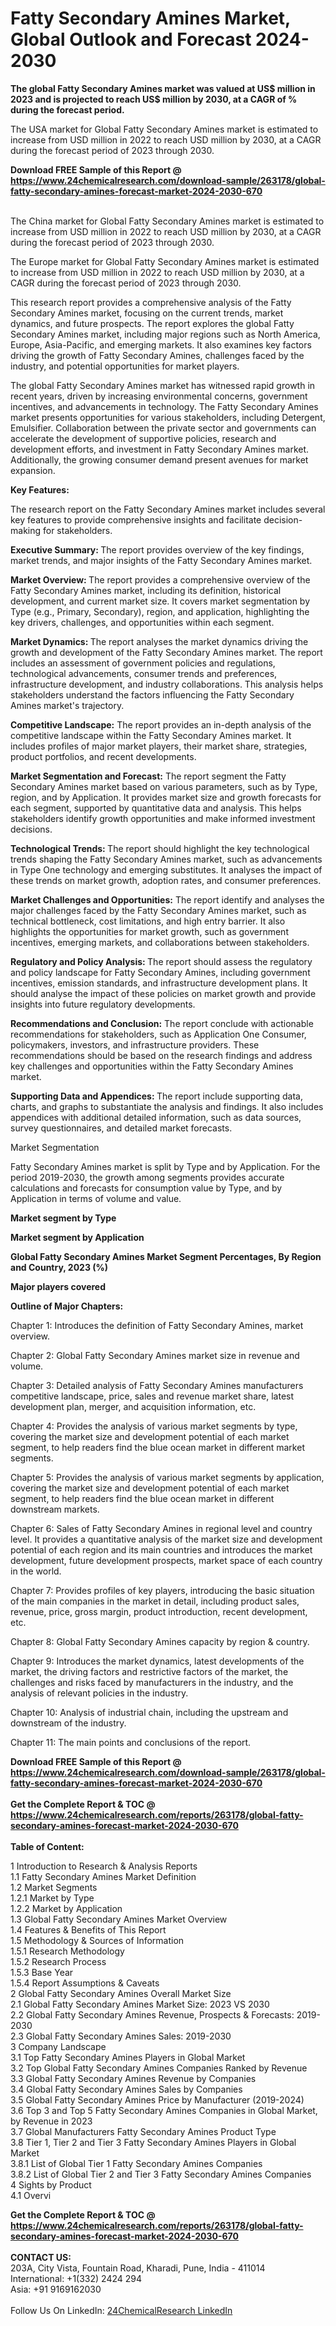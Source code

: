 <h1>Fatty Secondary Amines Market, Global Outlook and Forecast 2024-2030</h1><p><strong>The global Fatty Secondary Amines market was valued at US$ million in 2023 and is projected to reach US$ million by 2030, at a CAGR of % during the forecast period.</strong></p><p>
</p><p>The USA market for Global Fatty Secondary Amines market is estimated to increase from USD million in 2022 to reach USD million by 2030, at a CAGR during the forecast period of 2023 through 2030.</p><div><b>Download FREE Sample of this Report @ 
            <a href="https://www.24chemicalresearch.com/download-sample/263178/global-fatty-secondary-amines-forecast-market-2024-2030-670">
            https://www.24chemicalresearch.com/download-sample/263178/global-fatty-secondary-amines-forecast-market-2024-2030-670</a></b></div><br><p>
</p><p>The China market for Global Fatty Secondary Amines market is estimated to increase from USD million in 2022 to reach USD million by 2030, at a CAGR during the forecast period of 2023 through 2030.</p><p>
</p><p>The Europe market for Global Fatty Secondary Amines market is estimated to increase from USD million in 2022 to reach USD million by 2030, at a CAGR during the forecast period of 2023 through 2030.</p><p>
</p><p>This research report provides a comprehensive analysis of the Fatty Secondary Amines market, focusing on the current trends, market dynamics, and future prospects. The report explores the global Fatty Secondary Amines market, including major regions such as North America, Europe, Asia-Pacific, and emerging markets. It also examines key factors driving the growth of Fatty Secondary Amines, challenges faced by the industry, and potential opportunities for market players.</p><p>
The global Fatty Secondary Amines market has witnessed rapid growth in recent years, driven by increasing environmental concerns, government incentives, and advancements in technology. The Fatty Secondary Amines market presents opportunities for various stakeholders, including Detergent, Emulsifier. Collaboration between the private sector and governments can accelerate the development of supportive policies, research and development efforts, and investment in Fatty Secondary Amines market. Additionally, the growing consumer demand present avenues for market expansion.</p><p>
<strong>Key Features:</strong></p><p>
The research report on the Fatty Secondary Amines market includes several key features to provide comprehensive insights and facilitate decision-making for stakeholders.</p><p>
<strong>Executive Summary: </strong>The report provides overview of the key findings, market trends, and major insights of the Fatty Secondary Amines market.</p><p>
<strong>Market Overview: </strong>The report provides a comprehensive overview of the Fatty Secondary Amines market, including its definition, historical development, and current market size. It covers market segmentation by Type (e.g., Primary, Secondary), region, and application, highlighting the key drivers, challenges, and opportunities within each segment.</p><p>
<strong>Market Dynamics: </strong>The report analyses the market dynamics driving the growth and development of the Fatty Secondary Amines market. The report includes an assessment of government policies and regulations, technological advancements, consumer trends and preferences, infrastructure development, and industry collaborations. This analysis helps stakeholders understand the factors influencing the Fatty Secondary Amines market's trajectory.</p><p>
<strong>Competitive Landscape:</strong> The report provides an in-depth analysis of the competitive landscape within the Fatty Secondary Amines market. It includes profiles of major market players, their market share, strategies, product portfolios, and recent developments.</p><p>
<strong>Market Segmentation and Forecast:</strong> The report segment the Fatty Secondary Amines market based on various parameters, such as by Type, region, and by Application. It provides market size and growth forecasts for each segment, supported by quantitative data and analysis. This helps stakeholders identify growth opportunities and make informed investment decisions.</p><p>
<strong>Technological Trends: </strong>The report should highlight the key technological trends shaping the Fatty Secondary Amines market, such as advancements in Type One technology and emerging substitutes. It analyses the impact of these trends on market growth, adoption rates, and consumer preferences.</p><p>
<strong>Market Challenges and Opportunities:</strong> The report identify and analyses the major challenges faced by the Fatty Secondary Amines market, such as technical bottleneck, cost limitations, and high entry barrier. It also highlights the opportunities for market growth, such as government incentives, emerging markets, and collaborations between stakeholders.</p><p>
<strong>Regulatory and Policy Analysis: </strong>The report should assess the regulatory and policy landscape for Fatty Secondary Amines, including government incentives, emission standards, and infrastructure development plans. It should analyse the impact of these policies on market growth and provide insights into future regulatory developments.</p><p>
<strong>Recommendations and Conclusion:</strong> The report conclude with actionable recommendations for stakeholders, such as Application One Consumer, policymakers, investors, and infrastructure providers. These recommendations should be based on the research findings and address key challenges and opportunities within the Fatty Secondary Amines market.</p><p>
<strong>Supporting Data and Appendices: </strong>The report include supporting data, charts, and graphs to substantiate the analysis and findings. It also includes appendices with additional detailed information, such as data sources, survey questionnaires, and detailed market forecasts.</p><p>
Market Segmentation</p><p>
Fatty Secondary Amines market is split by Type and by Application. For the period 2019-2030, the growth among segments provides accurate calculations and forecasts for consumption value by Type, and by Application in terms of volume and value.</p><p>
<strong>Market segment by Type</strong></p><p>
</p><p>
</p><p><strong>Market segment by Application</strong></p><p>
</p><p>
</p><p><strong>Global Fatty Secondary Amines Market Segment Percentages, By Region and Country, 2023 (%)</strong></p><p>
</p><p>
</p><p></p><p>
</p><p><strong>Major players covered</strong></p><p>
</p><p>
</p><p><strong>Outline of Major Chapters:</strong></p><p>
Chapter 1: Introduces the definition of Fatty Secondary Amines, market overview.</p><p>
Chapter 2: Global Fatty Secondary Amines market size in revenue and volume.</p><p>
Chapter 3: Detailed analysis of Fatty Secondary Amines manufacturers competitive landscape, price, sales and revenue market share, latest development plan, merger, and acquisition information, etc.</p><p>
Chapter 4: Provides the analysis of various market segments by type, covering the market size and development potential of each market segment, to help readers find the blue ocean market in different market segments.</p><p>
Chapter 5: Provides the analysis of various market segments by application, covering the market size and development potential of each market segment, to help readers find the blue ocean market in different downstream markets.</p><p>
Chapter 6: Sales of Fatty Secondary Amines in regional level and country level. It provides a quantitative analysis of the market size and development potential of each region and its main countries and introduces the market development, future development prospects, market space of each country in the world.</p><p>
Chapter 7: Provides profiles of key players, introducing the basic situation of the main companies in the market in detail, including product sales, revenue, price, gross margin, product introduction, recent development, etc.</p><p>
Chapter 8: Global Fatty Secondary Amines capacity by region &amp; country.</p><p>
Chapter 9: Introduces the market dynamics, latest developments of the market, the driving factors and restrictive factors of the market, the challenges and risks faced by manufacturers in the industry, and the analysis of relevant policies in the industry.</p><p>
Chapter 10: Analysis of industrial chain, including the upstream and downstream of the industry.</p><p>
Chapter 11: The main points and conclusions of the report.</p><div><b>Download FREE Sample of this Report @ 
            <a href="https://www.24chemicalresearch.com/download-sample/263178/global-fatty-secondary-amines-forecast-market-2024-2030-670">
            https://www.24chemicalresearch.com/download-sample/263178/global-fatty-secondary-amines-forecast-market-2024-2030-670</a></b></div><br><div><b>Get the Complete Report & TOC @ 
            <a href="https://www.24chemicalresearch.com/reports/263178/global-fatty-secondary-amines-forecast-market-2024-2030-670">
            https://www.24chemicalresearch.com/reports/263178/global-fatty-secondary-amines-forecast-market-2024-2030-670</a></b></div><br>
            <b>Table of Content:</b><p>1 Introduction to Research & Analysis Reports<br />
    1.1 Fatty Secondary Amines Market Definition<br />
    1.2 Market Segments<br />
        1.2.1 Market by Type<br />
        1.2.2 Market by Application<br />
    1.3 Global Fatty Secondary Amines Market Overview<br />
    1.4 Features & Benefits of This Report<br />
    1.5 Methodology & Sources of Information<br />
        1.5.1 Research Methodology<br />
        1.5.2 Research Process<br />
        1.5.3 Base Year<br />
        1.5.4 Report Assumptions & Caveats<br />
2 Global Fatty Secondary Amines Overall Market Size<br />
    2.1 Global Fatty Secondary Amines Market Size: 2023 VS 2030<br />
    2.2 Global Fatty Secondary Amines Revenue, Prospects & Forecasts: 2019-2030<br />
    2.3 Global Fatty Secondary Amines Sales: 2019-2030<br />
3 Company Landscape<br />
    3.1 Top Fatty Secondary Amines Players in Global Market<br />
    3.2 Top Global Fatty Secondary Amines Companies Ranked by Revenue<br />
    3.3 Global Fatty Secondary Amines Revenue by Companies<br />
    3.4 Global Fatty Secondary Amines Sales by Companies<br />
    3.5 Global Fatty Secondary Amines Price by Manufacturer (2019-2024)<br />
    3.6 Top 3 and Top 5 Fatty Secondary Amines Companies in Global Market, by Revenue in 2023<br />
    3.7 Global Manufacturers Fatty Secondary Amines Product Type<br />
    3.8 Tier 1, Tier 2 and Tier 3 Fatty Secondary Amines Players in Global Market<br />
        3.8.1 List of Global Tier 1 Fatty Secondary Amines Companies<br />
        3.8.2 List of Global Tier 2 and Tier 3 Fatty Secondary Amines Companies<br />
4 Sights by Product<br />
    4.1 Overvi</p><div><b>Get the Complete Report & TOC @ 
            <a href="https://www.24chemicalresearch.com/reports/263178/global-fatty-secondary-amines-forecast-market-2024-2030-670">
            https://www.24chemicalresearch.com/reports/263178/global-fatty-secondary-amines-forecast-market-2024-2030-670</a></b></div><br><b>CONTACT US:</b><br>
            203A, City Vista, Fountain Road, Kharadi, Pune, India - 411014<br>
            International: +1(332) 2424 294<br>
            Asia: +91 9169162030 <br><br>
            Follow Us On LinkedIn: <a href="https://www.linkedin.com/company/24chemicalresearch/">24ChemicalResearch LinkedIn</a>